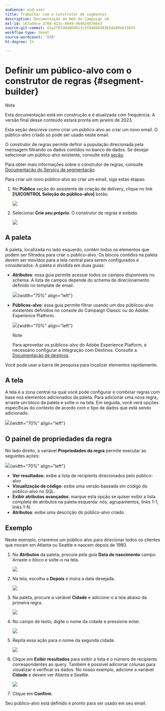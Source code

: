 ```yaml
---
audience: end-user
title: Trabalhar com o Construtor de segmentos
description: Documentação da Web do Campaign v8
exl-id: 167ad4ce-3760-413c-9949-9649245766e3
source-git-commit: e5a2f07dd4904813c5f848b0303b5da89e633835
workflow-type: tm+mt
source-wordcount: '559'
ht-degree: 1%

---
```


# Definir um público-alvo com o construtor de regras {#segment-builder}

>[!NOTE]
>
>Esta documentação está em construção e é atualizada com frequência. A versão final desse conteúdo estará pronta em janeiro de 2023.

Esta seção descreve como criar um público-alvo ao criar um novo email. O público-alvo criado só pode ser usado neste email.

O construtor de regras permite definir a população direcionada pela mensagem filtrando os dados contidos no banco de dados. Se desejar selecionar um público-alvo existente, consulte esta [seção](add-audience.md).

Para obter mais informações sobre o construtor de regras, consulte [Documentação do Serviço de segmentação](https://experienceleague.adobe.com/docs/experience-platform/segmentation/ui/segment-builder.html).

Para criar um novo público-alvo ao criar um email, siga estas etapas:

1. No **Público** seção do assistente de criação de delivery, clique no link **[!UICONTROL Seleção do público-alvo]** botão.

   ![](assets/segment-builder0.png)

1. Selecionar **Crie seu próprio**. O construtor de regras é exibido.

   ![](assets/segment-builder.png)

## A paleta

A paleta, localizada no lado esquerdo, contém todos os elementos que podem ser filtrados para criar o público-alvo. Os blocos contidos na paleta devem ser movidos para a tela central para serem configurados e considerados. A paleta é dividida em duas guias:

* **Atributos**: essa guia permite acessar todos os campos disponíveis no schema. A lista de campos depende do schema de direcionamento definido no template de email.

   ![](assets/segment-builder2.png){width="70%" align="left"}

* **Públicos-alvo**: essa guia permite filtrar usando um dos públicos-alvo existentes definidos no console do Campaign Classic ou do Adobe Experience Platform.

   ![](assets/segment-builder3.png){width="70%" align="left"}

   >[!NOTE]
   >
   >Para aproveitar os públicos-alvo do Adobe Experience Platform, é necessário configurar a integração com Destinos. Consulte a [Documentação de destinos](https://experienceleague.adobe.com/docs/experience-platform/destinations/home.html?lang=pt-BR).

Você pode usar a barra de pesquisa para localizar elementos rapidamente.

## A tela

A tela é a zona central na qual você pode configurar e combinar regras com base nos elementos adicionados da paleta. Para adicionar uma nova regra, arraste um bloco da paleta e solte-o na tela. Em seguida, você verá opções específicas do contexto de acordo com o tipo de dados que está sendo adicionado.

![](assets/segment-builder4.png){width="70%" align="left"}

## O painel de propriedades da regra

No lado direito, a variável **Propriedades da regra** permite executar as seguintes ações:

![](assets/segment-builder5.png){width="70%" align="left"}

* **Ver resultados:** exibe a lista de recipients direcionados pelo público-alvo
* **Visualização de código**: exibe uma versão baseada em código do público-alvo no SQL.
* **Exibir atributos avançados**: marque esta opção se quiser exibir a lista completa de atributos na paleta esquerda: nós, agrupamentos, links 1-1, links 1-N.
* **Atributos**: exibe uma descrição do público-alvo criado.

## Exemplo

Neste exemplo, criaremos um público-alvo para direcionar todos os clientes que moram em Atlanta ou Seattle e nascem depois de 1980.

1. No **Atributos** da paleta, procure pela guia **Data de nascimento** campo. Arraste o bloco e solte-o na tela.

   ![](assets/segment-builder6.png)

1. Na tela, escolha a **Depois** e insira a data desejada.

   ![](assets/segment-builder7.png)

1. Na paleta, procure a variável **Cidade** e adicione-o à tela abaixo da primeira regra.

   ![](assets/segment-builder8.png)

1. No campo de texto, digite o nome da cidade e pressione enter.

   ![](assets/segment-builder9.png)

1. Repita essa ação para o nome da segunda cidade.

   ![](assets/segment-builder10.png)

1. Clique em **Exibir resultados** para exibir a lista e o número de recipients correspondentes ao query. Também é possível adicionar colunas para visualizar e verificar os dados. No nosso exemplo, adicione a variável **Cidade** e devem ver Atlanta e Seattle.

   ![](assets/segment-builder11.png)

1. Clique em **Confirm**.

Seu público-alvo está definido e pronto para ser usado em seu email.